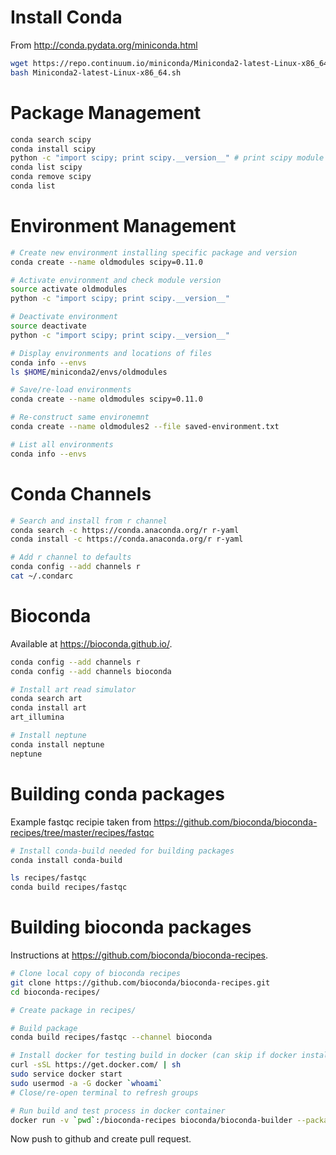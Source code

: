# Install Conda

From http://conda.pydata.org/miniconda.html

```bash
wget https://repo.continuum.io/miniconda/Miniconda2-latest-Linux-x86_64.sh
bash Miniconda2-latest-Linux-x86_64.sh
```

# Package Management

```bash
conda search scipy
conda install scipy
python -c "import scipy; print scipy.__version__" # print scipy module version
conda list scipy
conda remove scipy
conda list
```

# Environment Management

```bash
# Create new environment installing specific package and version
conda create --name oldmodules scipy=0.11.0

# Activate environment and check module version
source activate oldmodules
python -c "import scipy; print scipy.__version__"

# Deactivate environment
source deactivate
python -c "import scipy; print scipy.__version__"

# Display environments and locations of files
conda info --envs
ls $HOME/miniconda2/envs/oldmodules

# Save/re-load environments
conda create --name oldmodules scipy=0.11.0

# Re-construct same environemnt
conda create --name oldmodules2 --file saved-environment.txt

# List all environments
conda info --envs
```

# Conda Channels

```bash
# Search and install from r channel
conda search -c https://conda.anaconda.org/r r-yaml
conda install -c https://conda.anaconda.org/r r-yaml

# Add r channel to defaults
conda config --add channels r
cat ~/.condarc
```

# Bioconda

Available at <https://bioconda.github.io/>.

```bash
conda config --add channels r
conda config --add channels bioconda

# Install art read simulator
conda search art
conda install art
art_illumina

# Install neptune
conda install neptune
neptune
```

# Building conda packages

Example fastqc recipie taken from <https://github.com/bioconda/bioconda-recipes/tree/master/recipes/fastqc>

```bash
# Install conda-build needed for building packages
conda install conda-build

ls recipes/fastqc
conda build recipes/fastqc
```

# Building bioconda packages

Instructions at <https://github.com/bioconda/bioconda-recipes>.

```bash
# Clone local copy of bioconda recipes
git clone https://github.com/bioconda/bioconda-recipes.git
cd bioconda-recipes/

# Create package in recipes/

# Build package
conda build recipes/fastqc --channel bioconda

# Install docker for testing build in docker (can skip if docker installed)
curl -sSL https://get.docker.com/ | sh
sudo service docker start
sudo usermod -a -G docker `whoami`
# Close/re-open terminal to refresh groups

# Run build and test process in docker container
docker run -v `pwd`:/bioconda-recipes bioconda/bioconda-builder --packages fastqc --env-matrix /bioconda-recipes/scripts/env_matrix.yml
```

Now push to github and create pull request.
